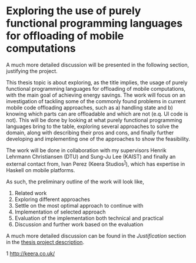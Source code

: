 # Exploring the use of purely functional programming languages for offloading of mobile computations

A much more detailed discussion will be presented in the following section, justifying the project.

This thesis topic is about exploring, as the title implies, the usage of purely functional programming languages for offloading of mobile computations, with the main goal of achieving energy savings. The work will focus on an investigation of tackling some of the commonly found problems in current mobile code offloading approaches, such as a) handling state and b) knowing which parts can are offloadable and which are not (e.q. UI code is not). This will be done by looking at what purely functional programming languages bring to the table, exploring several approaches to solve the domain, along with describing their pros and cons, and finally further developing and implementing one of the approaches to show the feasibility.

The work will be done in collaboration with my supervisors Henrik Lehrmann Christiansen (DTU) and Sung-Ju Lee (KAIST) and finally an external contact from, Ivan Perez (Keera Studios<sup>[1](#footnote1)</sup>), which has expertise in Haskell on mobile platforms.

As such, the preliminary outline of the work will look like,

1. Related work
2. Exploring different approaches
3. Settle on the most optimal approach to continue with
4. Implementation of selected approach
5. Evaluation of the implementation both technical and practical
6. Discussion and further work based on the evaluation

A much more detailed discussion can be found in the _Justification_ section in the [thesis project description](https://github.com/Tehnix/master-thesis/blob/master/Appendix/Thesis%20Project%20Description.pdf).

<a name="footnote1">1</a> http://keera.co.uk/
